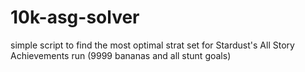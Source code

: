 # 10k-asg-solver
simple script to find the most optimal strat set for Stardust's All Story Achievements run (9999 bananas and all stunt goals)